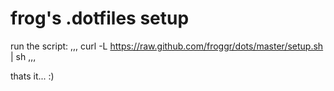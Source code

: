 # frog's .dotfiles setup

run the script:
,,,
curl -L https://raw.github.com/froggr/dots/master/setup.sh | sh
,,,

thats it... :)
